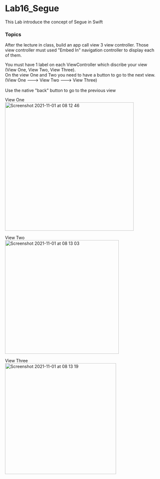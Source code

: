 # Lab16_Segue
This Lab introduce the concept of Segue in Swift

### Topics

After the lecture in class, build an app call view 3 view controller. Those view controller must used "Embed In" navigation controller to display each of them. 

You must have 1 label on each ViewController which discribe your view (View One, View Two, View Three).<br>
On the view One and Two you need to have a button to go to the next view. (View One ---> View Two ---> View Three)<br>
<br>
Use the native "back" button to go to the previous view 

View One <br>
<img width="424" alt="Screenshot 2021-11-01 at 08 12 46" src="https://user-images.githubusercontent.com/6766037/139624658-32462ed4-b7e8-46ba-8fe5-21adfa04bf1c.png">

View Two <br>
<img width="375" alt="Screenshot 2021-11-01 at 08 13 03" src="https://user-images.githubusercontent.com/6766037/139624679-524b7060-2577-4cac-a6aa-5744f1cb9bd5.png">

View Three <br>
<img width="366" alt="Screenshot 2021-11-01 at 08 13 19" src="https://user-images.githubusercontent.com/6766037/139624692-203d6fbf-929e-49d2-a502-03e28945ddbc.png">
